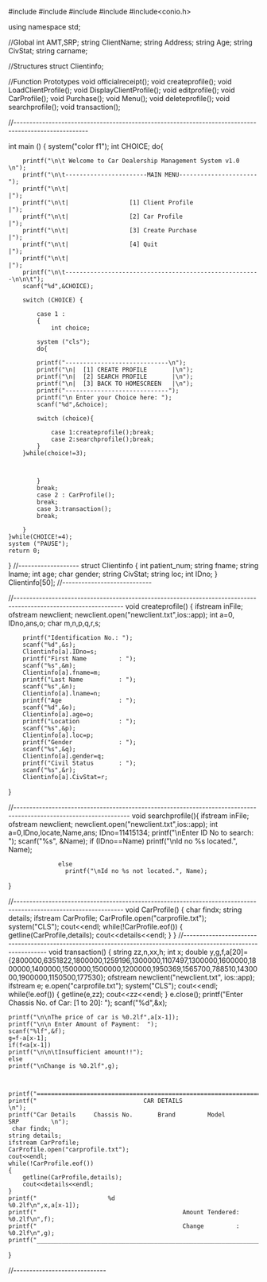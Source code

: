 #include <cstdlib>
#include <iostream>
#include <string>
#include <fstream>
#include<conio.h>

using namespace std;

//Global
int AMT,SRP;
string ClientName;
string Address;
string Age;
string CivStat;
string carname;

//Structures
struct Clientinfo;

//Function Prototypes
void officialreceipt();
void createprofile();
void LoadClientProfile();
void DisplayClientProfile();
void editprofile();
void CarProfile();
void Purchase();
void Menu();
void deleteprofile();
void searchprofile();
void transaction();

//-----------------------------------------------------------------------------------------------------

int main () 
{
    system("color f1");
	int CHOICE;
do{

        printf("\n\t Welcome to Car Dealership Management System v1.0  \n");
		printf("\n\t-----------------------MAIN MENU----------------------");
		printf("\n\t|                                                     |");
		printf("\n\t|                 [1] Client Profile                  |");
		printf("\n\t|                 [2] Car Profile                     |");
		printf("\n\t|                 [3] Create Purchase                 |");
		printf("\n\t|                 [4] Quit                            |");
		printf("\n\t|                                                     |");
		printf("\n\t-------------------------------------------------------\n\n\t");
		scanf("%d",&CHOICE);

		switch (CHOICE) {

			case 1 :
			{
				int choice;

			system ("cls");
			do{
			
			printf("-----------------------------\n");
			printf("\n|  [1] CREATE PROFILE       |\n");
			printf("\n|  [2] SEARCH PROFILE       |\n");
			printf("\n|  [3] BACK TO HOMESCREEN   |\n");
			printf("-----------------------------");
			printf("\n Enter your Choice here: ");
			scanf("%d",&choice);

			switch (choice){

				case 1:createprofile();break;
				case 2:searchprofile();break;
			}
		}while(choice!=3);


			
			}
			break;
			case 2 : CarProfile();
			break;
			case 3:transaction();
			break;
			
		}
	}while(CHOICE!=4);
	system ("PAUSE");
	return 0;
}
//-------------------
struct Clientinfo
	{
		int patient_num;
		string fname;
		string lname;
        int age;
		char gender;
		string CivStat;
		string loc;
        int IDno;
    } Clientinfo[50];
//----------------------------

//----------------------------------------------------------------------------------------------------------------
void createprofile()
{
    ifstream inFile;
	ofstream newclient;
	newclient.open("newclient.txt",ios::app);
	int a=0, IDno,ans,o;
	char m,n,p,q,r,s;

		
        printf("Identification No.: ");
		scanf("%d",&s);
		Clientinfo[a].IDno=s;
        printf("First Name         : ");
		scanf("%s",&m);
		Clientinfo[a].fname=m;
        printf("Last Name          : ");
		scanf("%s",&n);
		Clientinfo[a].lname=n;
        printf("Age                : ");
		scanf("%d",&o);
		Clientinfo[a].age=o;
		printf("Location           : ");
		scanf("%s",&p);
		Clientinfo[a].loc=p;
		printf("Gender             : ");
		scanf("%s",&q);
		Clientinfo[a].gender=q;
        printf("Civil Status       : ");
		scanf("%s",&r);
		Clientinfo[a].CivStat=r;
	



}

//------------------------------------------------------------------------------------------------------------------
void searchprofile(){
	 ifstream inFile;
	ofstream newclient;
	newclient.open("newclient.txt",ios::app);
	int a=0,IDno,locate,Name,ans;
	IDno=11415134;
	printf("\nEnter ID No to search: ");
                  scanf("%s", &Name);
                  if (IDno==Name)
                    printf("\nId no %s located.", Name);
                    
                  else
                    printf("\nId no %s not located.", Name);
}



//----------------------------------------------------------------------------------------------------------------
void CarProfile()
{
    char findx;
	string details;
	ifstream CarProfile;
	CarProfile.open("carprofile.txt");
	system("CLS");
	cout<<endl;
	while(!CarProfile.eof())
	{
		getline(CarProfile,details);
		cout<<details<<endl;
	}
}
//-----------------------------------------------------------------------------------------------------------------
void transaction()
{
	string zz,n,xx,h;
	int x;
	double y,g,f,a[20]={2800000,6351822,1800000,1259196,1300000,1107497,1300000,1600000,1800000,1400000,1500000,1500000,1200000,1950369,1565700,788510,1430000,1900000,1150500,177530};
	ofstream newclient("newclient.txt", ios::app);
	ifstream e;
	e.open("carprofile.txt");
	system("CLS");
	cout<<endl;
	while(!e.eof())
	{
		getline(e,zz);
		cout<<zz<<endl;
	}
	e.close();
	printf("Enter Chassis No. of Car: [1 to 20]: ");
	scanf("%d",&x);

	printf("\n\nThe price of car is %0.2lf",a[x-1]);
	printf("\n\n Enter Amount of Payment:  ");
	scanf("%lf",&f);
	g=f-a[x-1];
	if(f<a[x-1])
	printf("\n\n\tInsufficient amount!!");
	else
	printf("\nChange is %0.2lf",g);



	printf("============================================================================\n");
	printf("                              CAR DETAILS                                   \n");
    printf("Car Details     Chassis No.       Brand         Model           SRP         \n");
     char findx;
	string details;
	ifstream CarProfile;
	CarProfile.open("carprofile.txt");
	cout<<endl;
	while(!CarProfile.eof())
	{
		getline(CarProfile,details);
		cout<<details<<endl;
	}
    printf("                    %d                                        %0.2lf\n",x,a[x-1]);
    printf("                                         Amount Tendered:    %0.2lf\n",f);
    printf("                                         Change         :    %0.2lf\n",g);
    printf("____________________________________________________________________________\n");

}

//-----------------------------

